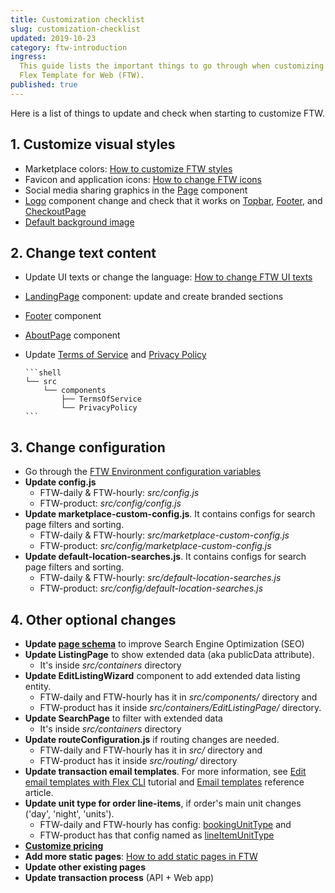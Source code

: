 ```yaml
---
title: Customization checklist
slug: customization-checklist
updated: 2019-10-23
category: ftw-introduction
ingress:
  This guide lists the important things to go through when customizing
  Flex Template for Web (FTW).
published: true
---
```


Here is a list of things to update and check when starting to customize
FTW.

## 1. Customize visual styles

- Marketplace colors:
  [How to customize FTW styles](/ftw/how-to-customize-ftw-styles/)
- Favicon and application icons:
  [How to change FTW icons](/ftw/how-to-change-ftw-icons/)
- Social media sharing graphics in the
  [Page](https://github.com/sharetribe/ftw-daily/blob/master/src/components/Page/Page.js)
  component
- [Logo](https://github.com/sharetribe/ftw-daily/blob/master/src/components/Logo/Logo.js)
  component change and check that it works on
  [Topbar](https://github.com/sharetribe/ftw-daily/tree/master/src/components/Topbar),
  [Footer](https://github.com/sharetribe/ftw-daily/tree/master/src/components/Footer),
  and
  [CheckoutPage](https://github.com/sharetribe/ftw-daily/blob/master/src/containers/CheckoutPage/CheckoutPage.js)
- [Default background image](https://github.com/sharetribe/ftw-daily/blob/master/src/assets/background-1440.jpg)

## 2. Change text content

- Update UI texts or change the language:
  [How to change FTW UI texts](/ftw/how-to-change-ftw-ui-texts/)
- [LandingPage](https://github.com/sharetribe/ftw-daily/blob/master/src/containers/LandingPage/LandingPage.js)
  component: update and create branded sections
- [Footer](https://github.com/sharetribe/ftw-daily/blob/master/src/components/Footer/Footer.js)
  component
- [AboutPage](https://github.com/sharetribe/ftw-daily/blob/master/src/containers/AboutPage/AboutPage.js)
  component
- Update
  [Terms of Service](https://github.com/sharetribe/ftw-daily/blob/master/src/components/TermsOfService/TermsOfService.js)
  and
  [Privacy Policy](https://github.com/sharetribe/ftw-daily/blob/master/src/components/PrivacyPolicy/PrivacyPolicy.js)

    <extrainfo title="Locate Terms of Service and Privacy Policy">

      ```shell
      └── src
          └── components
              ├── TermsOfService
              └── PrivacyPolicy
      ```

    </extrainfo>

## 3. Change configuration

- Go through the
  [FTW Environment configuration variables](/ftw/ftw-env/)
- **Update config.js**
  - FTW-daily & FTW-hourly: _src/config.js_
  - FTW-product: _src/config/config.js_
- **Update marketplace-custom-config.js**. It contains configs for
  search page filters and sorting.
  - FTW-daily & FTW-hourly: _src/marketplace-custom-config.js_
  - FTW-product: _src/config/marketplace-custom-config.js_
- **Update default-location-searches.js**. It contains configs for
  search page filters and sorting.
  - FTW-daily & FTW-hourly: _src/default-location-searches.js_
  - FTW-product: _src/config/default-location-searches.js_

## 4. Other optional changes

- **Update
  [page schema](/ftw/how-to-add-static-pages-in-ftw/#add-page-schema)**
  to improve Search Engine Optimization (SEO)
- **Update ListingPage** to show extended data (aka publicData
  attribute).
  - It's inside _src/containers_ directory
- **Update EditListingWizard** component to add extended data listing
  entity.
  - FTW-daily and FTW-hourly has it in _src/components/_ directory and
  - FTW-product has it inside _src/containers/EditListingPage/_
    directory.
- **Update SearchPage** to filter with extended data
  - It's inside _src/containers_ directory
- **Update routeConfiguration.js** if routing changes are needed.
  - FTW-daily and FTW-hourly has it in _src/_ directory and
  - FTW-product has it inside _src/routing/_ directory
- **Update transaction email templates**. For more information, see
  [Edit email templates with Flex CLI](/how-to/edit-email-templates-with-flex-cli/)
  tutorial and [Email templates](/references/email-templates/) reference
  article.
- **Update unit type for order line-items**, if order's main unit
  changes ('day', 'night', 'units').
  - FTW-daily and FTW-hourly has config:
    [bookingUnitType](https://github.com/sharetribe/ftw-daily/blob/master/src/config.js)
    and
  - FTW-product has that config named as
    [lineItemUnitType](https://github.com/sharetribe/ftw-product/blob/master/src/config/config.js)
- **[Customize pricing](/tutorial/customize-pricing-tutorial/)**
- **Add more static pages**:
  [How to add static pages in FTW](/ftw/how-to-add-static-pages-in-ftw/)
- **Update other existing pages**
- **Update transaction process** (API + Web app)
